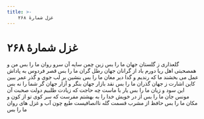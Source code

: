 ```yaml
---
title: >-
    غزل شمارهٔ ۲۶۸
---
```

# غزل شمارهٔ ۲۶۸

گلعذاری ز گلستان جهان ما را بس
زین چمن سایه آن سرو روان ما را بس
من و همصحبتی اهل ریا دورم باد
از گرانان جهان رطل گران ما را بس
قصر فردوس به پاداش عمل می بخشند
ما که رندیم و گدا دیر مغان ما را بس
بنشین بر لب جوی و گذر عمر ببین
کاین اشارت ز جهان گذران ما را بس
نقد بازار جهان بنگر و آزار جهان
گر شما را نه بس این سود و زیان ما را بس
یار با ماست چه حاجت که زیادت طلبیم
دولت صحبت آن مونس جان ما را بس
از در خویش خدا را به بهشتم مفرست
که سر کوی تو از کون و مکان ما را بس
حافظ از مشرب قسمت گله ناانصافیست
طبع چون آب و غزل های روان ما را بس
